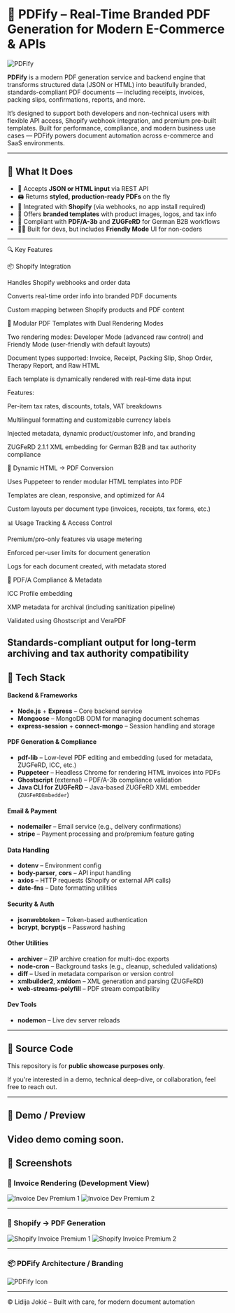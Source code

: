 # 🧾 PDFify – Real-Time Branded PDF Generation for Modern E-Commerce & APIs

![PDFify](./assets/pdfify.png)

**PDFify** is a modern PDF generation service and backend engine that transforms structured data (JSON or HTML) into beautifully branded, standards-compliant PDF documents — including receipts, invoices, packing slips, confirmations, reports, and more.

It’s designed to support both developers and non-technical users with flexible API access, Shopify webhook integration, and premium pre-built templates. Built for performance, compliance, and modern business use cases — PDFify powers document automation across e-commerce and SaaS environments.

---

## 🚀 What It Does

- 📎 Accepts **JSON or HTML input** via REST API
- 🖨️ Returns **styled, production-ready PDFs** on the fly
- 🛒 Integrated with **Shopify** (via webhooks, no app install required)
- 🎨 Offers **branded templates** with product images, logos, and tax info
- 🔐 Compliant with **PDF/A-3b** and **ZUGFeRD** for German B2B workflows
- 🧑‍💻 Built for devs, but includes **Friendly Mode** UI for non-coders

---

🔍 Key Features

📦 Shopify Integration

Handles Shopify webhooks and order data

Converts real-time order info into branded PDF documents

Custom mapping between Shopify products and PDF content

🧾 Modular PDF Templates with Dual Rendering Modes

Two rendering modes: Developer Mode (advanced raw control) and Friendly Mode (user-friendly with default layouts)

Document types supported: Invoice, Receipt, Packing Slip, Shop Order, Therapy Report, and Raw HTML

Each template is dynamically rendered with real-time data input

Features:

Per-item tax rates, discounts, totals, VAT breakdowns

Multilingual formatting and customizable currency labels

Injected metadata, dynamic product/customer info, and branding

ZUGFeRD 2.1.1 XML embedding for German B2B and tax authority compliance

🎨 Dynamic HTML → PDF Conversion

Uses Puppeteer to render modular HTML templates into PDF

Templates are clean, responsive, and optimized for A4

Custom layouts per document type (invoices, receipts, tax forms, etc.)

📊 Usage Tracking & Access Control

Premium/pro-only features via usage metering

Enforced per-user limits for document generation

Logs for each document created, with metadata stored

📁 PDF/A Compliance & Metadata

ICC Profile embedding

XMP metadata for archival (including sanitization pipeline)

Validated using Ghostscript and VeraPDF

Standards-compliant output for long-term archiving and tax authority compatibility
---

## 🧰 Tech Stack

#### Backend & Frameworks
- **Node.js** + **Express** – Core backend service
- **Mongoose** – MongoDB ODM for managing document schemas
- **express-session** + **connect-mongo** – Session handling and storage

#### PDF Generation & Compliance
- **pdf-lib** – Low-level PDF editing and embedding (used for metadata, ZUGFeRD, ICC, etc.)
- **Puppeteer** – Headless Chrome for rendering HTML invoices into PDFs
- **Ghostscript** (external) – PDF/A-3b compliance validation
- **Java CLI for ZUGFeRD** – Java-based ZUGFeRD XML embedder (`ZUGFeRDEmbedder`)

#### Email & Payment
- **nodemailer** – Email service (e.g., delivery confirmations)
- **stripe** – Payment processing and pro/premium feature gating

#### Data Handling
- **dotenv** – Environment config
- **body-parser**, **cors** – API input handling
- **axios** – HTTP requests (Shopify or external API calls)
- **date-fns** – Date formatting utilities

#### Security & Auth
- **jsonwebtoken** – Token-based authentication
- **bcrypt**, **bcryptjs** – Password hashing

#### Other Utilities
- **archiver** – ZIP archive creation for multi-doc exports
- **node-cron** – Background tasks (e.g., cleanup, scheduled validations)
- **diff** – Used in metadata comparison or version control
- **xmlbuilder2**, **xmldom** – XML generation and parsing (ZUGFeRD)
- **web-streams-polyfill** – PDF stream compatibility

#### Dev Tools
- **nodemon** – Live dev server reloads

---

## 🚧 Source Code

This repository is for **public showcase purposes only**.  

If you're interested in a demo, technical deep-dive, or collaboration, feel free to reach out.

---

## 🔗 Demo / Preview

Video demo coming soon.
---

## 📸 Screenshots

### 🧾 Invoice Rendering (Development View)
![Invoice Dev Premium 1](./assets/Invoice-Dev-Premium-1.jpg)
![Invoice Dev Premium 2](./assets/Invoice-Dev-Premium-2.jpg)

---

### 🛒 Shopify → PDF Generation
![Shopify Invoice Premium 1](./assets/Shopify-Invoice-Premium-1.jpg)
![Shopify Invoice Premium 2](./assets/Shopify-Invoice-Premium-2.jpg)

---

### 📦 PDFify Architecture / Branding
![PDFify Icon](./assets/pdfify-banner.png)

---

© Lidija Jokić – Built with care, for modern document automation
